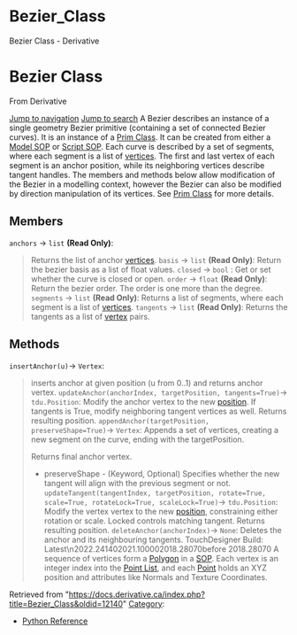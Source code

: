 

# Bezier_Class

Bezier Class - Derivative




# Bezier Class
From Derivative

[Jump to navigation](#mw-head)
[Jump to search](#searchInput)
A Bezier describes an instance of a single geometry Bezier primitive (containing a set of connected Bezier curves). It is an instance of a [Prim Class](Prim_Class.html "Prim Class").
It can be created from either a [Model SOP](https://docs.derivative.ca/ModelSOP_Class "ModelSOP Class") or [Script SOP](https://docs.derivative.ca/ScriptSOP_Class "ScriptSOP Class").
Each curve is described by a set of segments, where each segment is a list of [vertices](Vertex_Class.html "Vertex Class"). The first and last vertex of each segment is an anchor position, while its neighboring vertices describe tangent handles.
The members and methods below allow modification of the Bezier in a modelling context, however the Bezier can also be modified by direction manipulation of its vertices. See [Prim Class](Prim_Class.html "Prim Class") for more details.
  

## Members
`anchors` → `list` **(Read Only)**:
> Returns the list of anchor [vertices](Vertex_Class.html "Vertex Class").
`basis` → `list` **(Read Only)**:
> Return the bezier basis as a list of float values.
`closed` → `bool` :
> Get or set whether the curve is closed or open.
`order` → `float` **(Read Only)**:
> Return the bezier order. The order is one more than the degree.
`segments` → `list` **(Read Only)**:
> Returns a list of segments, where each segment is a list of [vertices](Vertex_Class.html "Vertex Class").
`tangents` → `list` **(Read Only)**:
> Returns the tangents as a list of [vertex](Vertex_Class.html "Vertex Class") pairs.
## Methods
`insertAnchor(u)`→ `Vertex`:
> inserts anchor at given position (u from 0..1) and returns anchor vertex.
`updateAnchor(anchorIndex, targetPosition, tangents=True)`→ `tdu.Position`:
> Modify the anchor vertex to the new [position](Position_Class.html "Position Class"). If tangents is True, modify neighboring tangent vertices as well. Returns resulting position.
`appendAnchor(targetPosition, preserveShape=True)`→ `Vertex`:
> Appends a set of vertices, creating a new segment on the curve, ending with the targetPosition.
> 
> Returns final anchor vertex.
> 
> * preserveShape - (Keyword, Optional) Specifies whether the new tangent will align with the previous segment or not.
`updateTangent(tangentIndex, targetPosition, rotate=True, scale=True, rotateLock=True, scaleLock=True)`→ `tdu.Position`:
> Modify the vertex vertex to the new [position](Position_Class.html "Position Class"), constraining either rotation or scale. Locked controls matching tangent. Returns resulting position.
`deleteAnchor(anchorIndex)`→ `None`:
> Deletes the anchor and its neighbouring tangents.
TouchDesigner Build: Latest\n2022.241402021.100002018.28070before 2018.28070
A sequence of vertices form a [Polygon](Polygon.html "Polygon") in a [SOP](SOP.html "SOP"). Each vertex is an integer index into the [Point List](Point_List.html "Point List"), and each [Point](Point.html "Point") holds an XYZ position and attributes like Normals and Texture Coordinates.

Retrieved from "<https://docs.derivative.ca/index.php?title=Bezier_Class&oldid=12140>"
[Category](Special_Categories.html "Special:Categories"):
* [Python Reference](Category_Python_Reference.html "Category:Python Reference")